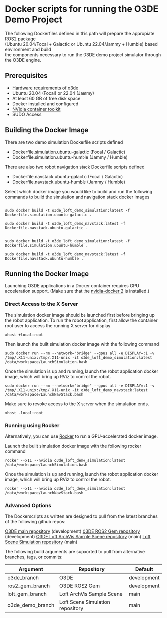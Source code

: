 # Docker scripts for running the O3DE Demo Project

The following Dockerfiles defined in this path will prepare the appropiate ROS2 package <br>
(Ubuntu 20.04/Focal + Galactic or Ubuntu 22.04/Jammy + Humble) based environment and build<br>
the components necessary to run the O3DE demo project simulator through the O3DE engine.

## Prerequisites

* [Hardware requirements of o3de](https://www.o3de.org/docs/welcome-guide/requirements/)
* Ubuntu 20.04 (Focal) or 22.04 (Jammy)
* At least 60 GB of free disk space
* Docker installed and configured
* [NVidia container toolkit](https://docs.nvidia.com/datacenter/cloud-native/container-toolkit/install-guide.html#docker)
* SUDO Access

## Building the Docker Image

There are two demo simulation Dockerfile scripts defined

* Dockerfile.simulation.ubuntu-galactic (Focal / Galactic)
* Dockerfile.simulation.ubuntu-humble (Jammy / Humble)

There are also two robot navigation stack Dockerfile scripts defined

* Dockerfile.navstack.ubuntu-galactic (Focal / Galactic)
* Dockerfile.navstack.ubuntu-humble (Jammy / Humble)


Select which docker image you would like to build and run the following commands to build the simulation and navigation stack docker images

```

sudo docker build -t o3de_loft_demo_simulation:latest -f Dockerfile.simulation.ubuntu-galactic .

sudo docker build -t o3de_loft_demo_navstack:latest -f Dockerfile.navstack.ubuntu-galactic .

```

```

sudo docker build -t o3de_loft_demo_simulation:latest -f Dockerfile.simulation.ubuntu-humble .

sudo docker build -t o3de_loft_demo_navstack:latest -f Dockerfile.navstack.ubuntu-humble .

```

## Running the Docker Image

Launching O3DE applications in a Docker container requires GPU acceleration support. (Make sure that the [nvidia-docker 2](https://docs.nvidia.com/datacenter/cloud-native/container-toolkit/install-guide.html#docker) is installed.)

### Direct Access to the X Server
The simulation docker image should be launched first before bringing up the robot application. To run the robot application, 
first allow the container root user to access the running X server for display

```
xhost +local:root
```

Then launch the built simulation docker image with the following command

```
sudo docker run --rm --network="bridge" --gpus all -e DISPLAY=:1 -v /tmp/.X11-unix:/tmp/.X11-unix -it o3de_loft_demo_simulation:latest /data/workspace/LaunchSimulation.bash
```

Once the simulation is up and running, launch the robot application docker image, which will bring up RViz to control the robot.

```
sudo docker run --rm --network="bridge" --gpus all -e DISPLAY=:1 -v /tmp/.X11-unix:/tmp/.X11-unix -it o3de_loft_demo_navstack:latest /data/workspace/LaunchNavStack.bash

```

Make sure to revoke access to the X server when the simulation ends.

```
xhost -local:root
```

### Running using Rocker

Alternatively, you can use [Rocker](https://github.com/osrf/rocker) to run a GPU-accelerated docker image. 

Launch the built simulation docker image with the following rocker command

```
rocker --x11 --nvidia o3de_loft_demo_simulation:latest /data/workspace/LaunchSimulation.bash
```

Once the simulation is up and running, launch the robot application docker image, which will bring up RViz to control the robot.

```
rocker --x11 --nvidia o3de_loft_demo_simulation:latest /data/workspace/LaunchNavStack.bash
```

### Advanced Options

The Dockerscripts as written are designed to pull from the latest branches of the following github repos:

[O3DE main repository](https://github.com/o3de/o3de.git)  (development)
[O3DE ROS2 Gem repository](https://github.com/RobotecAI/o3de-ros2-gem.git) (development)
[O3DE Loft ArchVis Sample Scene repository](https://github.com/o3de/loft-arch-vis-sample.git) (main)
[Loft Scene Simulation repository](https://github.com/RobotecAI/o3de-demo-project.git) (main)

The following build arguments are supported to pull from alternative branches, tags, or commits:

| Argument         | Repository                       | Default     |
|------------------|----------------------------------|-------------|
| o3de_branch      | O3DE                             | development |
| ros2_gem_branch  | O3DE ROS2 Gem                    | development |
| loft_gem_branch  | Loft ArchVis Sample Scene        | main        |
| o3de_demo_branch | Loft Scene Simulation repository | main        |
